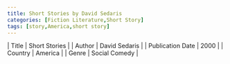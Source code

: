 ```yaml
---
title: Short Stories by David Sedaris
categories: [Fiction Literature,Short Story]
tags: [story,America,short story]
---
```

        
| Title | Short Stories  |
| Author |  David Sedaris  |
| Publication Date | 2000   |
| Country | America |
| Genre | Social Comedy  |
        